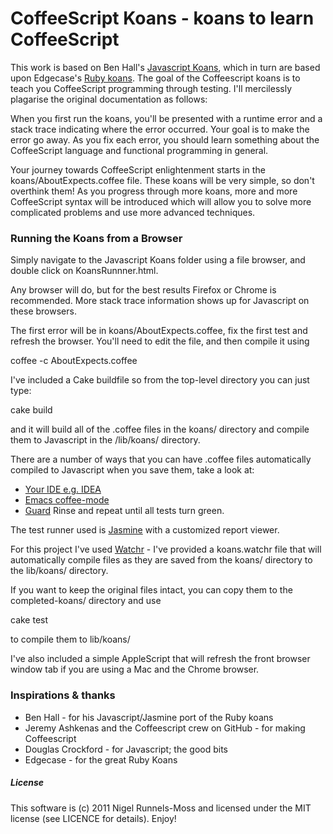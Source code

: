 # CoffeeScript Koans - koans to learn CoffeeScript #

This work is based on Ben Hall's [Javascript Koans](https://github.com/BenHall/javascript-koans), 
which in turn are based upon Edgecase's [Ruby koans](http://github.com/edgecase/ruby_koans). 
The goal of the Coffeescript koans is to teach you CoffeeScript programming through testing.
I'll mercilessly plagarise the original documentation as follows:

When you first run the koans, you'll be presented with a runtime error and a
stack trace indicating where the error occurred. Your goal is to make the
error go away. As you fix each error, you should learn something about the
CoffeeScript language and functional programming in general.

Your journey towards CoffeeScript enlightenment starts in the koans/AboutExpects.coffee file. 
These koans will be very simple, so don't overthink them! As you progress through
more koans, more and more CoffeeScript syntax will be introduced which will allow
you to solve more complicated problems and use more advanced techniques.

### Running the Koans from a Browser

Simply navigate to the Javascript Koans folder using a file browser, and
double click on KoansRunnner.html. 

Any browser will do, but for the best results Firefox or Chrome is
recommended. More stack trace information shows up for Javascript on these
browsers.

The first error will be in koans/AboutExpects.coffee, fix the first test and
refresh the browser. You'll need to edit the file, and then compile it using

coffee -c AboutExpects.coffee 

I've included a Cake buildfile so from the top-level directory you can just type:

cake build

and it will build all of the .coffee files in the koans/ directory and compile 
them to Javascript in the /lib/koans/ directory.

There are a number of ways that you can have .coffee files automatically
compiled to Javascript when you save them, take a look at:
* [Your IDE e.g. IDEA](http://yeungda.github.com/coffeescript-idea/)
* [Emacs coffee-mode](https://github.com/defunkt/coffee-mode) 
* [Guard](https://github.com/netzpirat/guard-coffeescript)
Rinse and repeat until all tests turn green.

The test runner used is [Jasmine](http://pivotal.github.com/jasmine/) with a
customized report viewer.

For this project I've used [Watchr](https://github.com/mynyml/watchr) - I've provided a koans.watchr file that 
will automatically compile files as they are saved from the koans/ directory 
to the lib/koans/ directory. 

If you want to keep the original files intact, you can copy them to the completed-koans/ 
directory and use

cake test

to compile them to lib/koans/

I've also included a simple AppleScript that will refresh the front browser window tab 
if you are using a Mac and the Chrome browser. 

### Inspirations & thanks

*  Ben Hall - for his Javascript/Jasmine port of the Ruby koans
*  Jeremy Ashkenas and the Coffeescript crew on GitHub - for making Coffeescript
*  Douglas Crockford - for Javascript; the good bits
*  Edgecase - for the great Ruby Koans

##### License

This software is (c) 2011 Nigel Runnels-Moss and licensed under the MIT license (see
LICENCE for details).  Enjoy!

